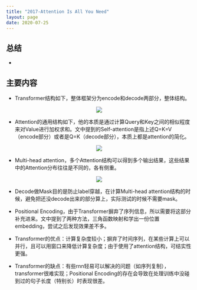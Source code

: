 ```yaml
---
title: "2017-Attention Is All You Need"
layout: page
date: 2020-07-25
---
```


## 总结

- 
 
## 主要内容

- Transformer结构如下，整体框架分为encode和decode两部分，整体结构。
<div style="text-align: center"><img src="/wiki/attach/images/Transformer-03.png" style="max-width:500px"></div>

- Attention的通用结构如下，他的本质是通过计算Query和Key之间的相似程度来对Value进行加权求和。文中提到的Self-attention是指上述Q=K=V（encode部分）或者是Q=K（decode部分），本质上都是attention的简化。
<div style="text-align: center"><img src="/wiki/attach/images/Transformer-01.png" style="max-width:300px"></div>

- Multi-head attention，多个Attention结构可以得到多个输出结果，这些结果中的Attention分布往往是不同的，各有侧重。
<div style="text-align: center"><img src="/wiki/attach/images/Transformer-02.png" style="max-width:300px"></div>

- Decode做Mask目的是防止label穿越，在计算Multi-head attention结构的时候，避免把还没decode出来的部分算上，实际测试的时候不需要mask。

- Positional Encoding，由于Transformer摒弃了序列信息，所以需要将这部分补充进来。文中提到了两种方法，三角函数映射和学出一份位置embedding，尝试之后发现效果差不多。

- Transformer的优点：计算复杂度较小；摒弃了时间序列，在某些计算上可以并行，且可以用窗口来降低计算复杂度；由于使用了attention结构，可结实性更强。

- Transformer的缺点：有些rnn轻易可以解决的问题（如序列复制），transformer很难实现；Positional Encoding的存在会导致在处理训练中没碰到过的句子长度（特别长）时表现很差。